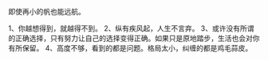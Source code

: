 即使再小的帆也能远航。

1、你越想得到，就越得不到。
2、纵有疾风起，人生不言弃。
3、或许没有所谓的正确选择，只有努力让自己的选择变得正确。如果只是原地踏步，生活也会对你有所保留。
4、高度不够，看到的都是问题。格局太小，纠缠的都是鸡毛蒜皮。
